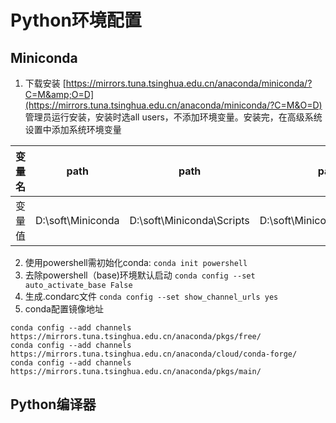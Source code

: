 # Python环境配置

## Miniconda

1. 下载安装
[https://mirrors.tuna.tsinghua.edu.cn/anaconda/miniconda/?C=M&amp;O=D](https://mirrors.tuna.tsinghua.edu.cn/anaconda/miniconda/?C=M&O=D)  
管理员运行安装，安装时选all users，不添加环境变量。安装完，在高级系统设置中添加系统环境变量

|变量名|path|path|path|
|------|----|----|----|
|变量值|D:\soft\Miniconda|D:\soft\Miniconda\Scripts|D:\soft\Miniconda\Library\bin|

2. 使用powershell需初始化conda:
`conda init powershell`
3. 去除powershell（base)环境默认启动
`conda config --set auto_activate_base False`
4. 生成.condarc文件
`conda config --set show_channel_urls yes`
5. conda配置镜像地址
```
conda config --add channels https://mirrors.tuna.tsinghua.edu.cn/anaconda/pkgs/free/
conda config --add channels https://mirrors.tuna.tsinghua.edu.cn/anaconda/cloud/conda-forge/
conda config --add channels https://mirrors.tuna.tsinghua.edu.cn/anaconda/pkgs/main/
```

## Python编译器
